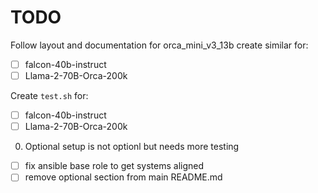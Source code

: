 # TODO

Follow layout and documentation for orca_mini_v3_13b create similar for: 
- [ ] falcon-40b-instruct
- [ ] Llama-2-70B-Orca-200k

Create `test.sh` for:
- [ ] falcon-40b-instruct
- [ ] Llama-2-70B-Orca-200k

0. Optional setup is not optionl but needs more testing

- [ ] fix ansible base role to get systems aligned
- [ ] remove optional section from main README.md
